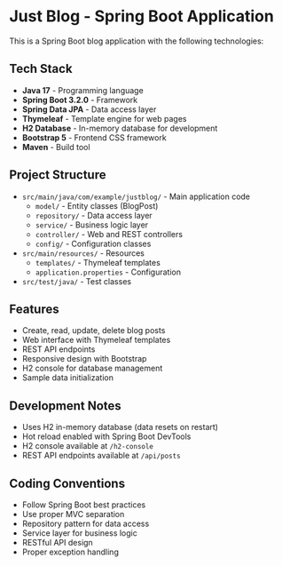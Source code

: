 <!-- Use this file to provide workspace-specific custom instructions to Copilot. For more details, visit https://code.visualstudio.com/docs/copilot/copilot-customization#_use-a-githubcopilotinstructionsmd-file -->

# Just Blog - Spring Boot Application

This is a Spring Boot blog application with the following technologies:

## Tech Stack

- **Java 17** - Programming language
- **Spring Boot 3.2.0** - Framework
- **Spring Data JPA** - Data access layer
- **Thymeleaf** - Template engine for web pages
- **H2 Database** - In-memory database for development
- **Bootstrap 5** - Frontend CSS framework
- **Maven** - Build tool

## Project Structure

- `src/main/java/com/example/justblog/` - Main application code
  - `model/` - Entity classes (BlogPost)
  - `repository/` - Data access layer
  - `service/` - Business logic layer
  - `controller/` - Web and REST controllers
  - `config/` - Configuration classes
- `src/main/resources/` - Resources
  - `templates/` - Thymeleaf templates
  - `application.properties` - Configuration
- `src/test/java/` - Test classes

## Features

- Create, read, update, delete blog posts
- Web interface with Thymeleaf templates
- REST API endpoints
- Responsive design with Bootstrap
- H2 console for database management
- Sample data initialization

## Development Notes

- Uses H2 in-memory database (data resets on restart)
- Hot reload enabled with Spring Boot DevTools
- H2 console available at `/h2-console`
- REST API endpoints available at `/api/posts`

## Coding Conventions

- Follow Spring Boot best practices
- Use proper MVC separation
- Repository pattern for data access
- Service layer for business logic
- RESTful API design
- Proper exception handling
